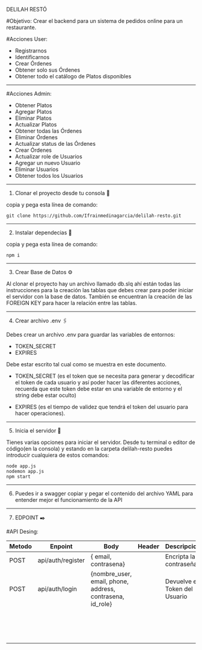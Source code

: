 DELILAH RESTÓ

#Objetivo:
Crear el backend para un sistema de pedidos online para un restaurante.

#Acciones User:
- Registrarnos
- Identificarnos
- Crear Órdenes
- Obtener solo sus Órdenes
- Obtener todo el catálogo de Platos disponibles
----------------------------------------------------------------------------------------------------------

#Acciones Admin:
- Obtener Platos
- Agregar Platos
- Eliminar Platos
- Actualizar Platos
- Obtener todas las Órdenes
- Eliminar Órdenes
- Actualizar status de las Órdenes
- Crear Órdenes
- Actualizar role de Usuarios
- Agregar un nuevo Usuario
- Eliminar Usuarios
- Obtener todos los Usuarios
----------------------------------------------------------------------------------------------------------

1. Clonar el proyecto desde tu consola 🚀

copia y pega esta línea de comando:

```
git clone https://github.com/Ifrainmedinagarcia/delilah-resto.git
```

----------------------------------------------------------------------------------------------------------

2. Instalar dependecias 🔧

copia y pega esta línea de comando:

```
npm i
```

----------------------------------------------------------------------------------------------------------

3. Crear Base de Datos ⚙️

Al clonar el proyecto hay un archivo llamado db.slq ahí están 
todas las instrucciones para la creación las tablas que debes 
crear para poder iniciar el servidor con la base de datos. 
También se encuentran la creación de las FOREIGN KEY para 
hacer la relación entre las tablas.

----------------------------------------------------------------------------------------------------------

4. Crear archivo .env 🖇️

Debes crear un archivo .env para guardar las variables de entornos:

- TOKEN_SECRET
- EXPIRES

Debe estar escrito tal cual como se muestra en este documento.

- TOKEN_SECRET (es el token que se necesita para generar y decodificar 
el token de cada usuario y así poder hacer las diferentes acciones, 
recuerda que este token debe estar en una variable de entorno y el string debe estar oculto)

- EXPIRES (es el tiempo de validez que tendrá el token 
del usuario para hacer operaciones).

----------------------------------------------------------------------------------------------------------

5. Inicia el servidor 🚀

Tienes varias opciones para iniciar el servidor. Desde tu terminal o editor de código(en la consola) y estando en la carpeta delilah-resto puedes introducir cualquiera de estos comandos:

```
node app.js
nodemon app.js
npm start
```

----------------------------------------------------------------------------------------------------------

6. Puedes ir a swagger copiar y pegar el contenido del archivo YAML para entender mejor el funcionamiento de la API

----------------------------------------------------------------------------------------------------------

7. EDPOINT ✒️

#API Desing:

| Metodo  | Enpoint          | Body                                                     | Header  | Descripcion                   |
|---------|------------------|----------------------------------------------------------|---------|-------------------------------|
| POST    | api/auth/register|{ email, contrasena}                                      |         | Encripta la contraseña        |
| POST    | api/auth/login   |{nombre_user, email, phone, address, contrasena, id_role} |         | Devuelve el Token del Usuario |
|         |                  |                                                          |         |                               |
|         |                  |                                                          |         |                               |
|         |                  |                                                          |         |                               |
|         |                  |                                                          |         |                               |
|         |                  |                                                          |         |                               |
|         |                  |                                                          |         |                               |
|         |                  |                                                          |         |                               |
|         |                  |                                                          |         |                               |
|         |                  |                                                          |         |                               |
|         |                  |                                                          |         |                               |
|         |                  |                                                          |         |                               |
|         |                  |                                                          |         |                               |
|         |                  |                                                          |         |                               |
|         |                  |                                                          |         |                               |
|         |                  |                                                          |         |                               |



